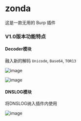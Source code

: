 # zonda
这是一款无用的 Burp 插件
### V1.0版本功能特点
#### Decoder模块
融入新的解码 `Unicode`, `Base64`, `TOR13`

![image](https://github.com/alanni-tom/zonda/assets/135570995/ba2d6c90-8c66-496e-8e5b-b8d99e9b7301)

![image](https://github.com/alanni-tom/zonda/assets/135570995/e8d1f382-11d4-4849-9bdb-338aa767d693)

#### DNSLOG模块
将DNSLOG纳入插件内使用

![image](https://github.com/alanni-tom/zonda/assets/135570995/0b8d34c0-5744-4142-b813-298d6d60fa8c)
